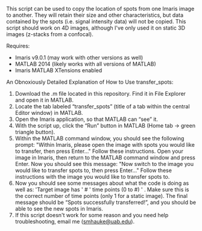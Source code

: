 This script can be used to copy the location of spots from one Imaris image to another. They will retain their size and other characteristics, but data contained by the spots (i.e. signal intensity data) will not be copied. This script should work on 4D images, although I've only used it on static 3D images (z-stacks from a confocal).

Requires:
- Imaris v9.0.1 (may work with other versions as well)
- MATLAB 2014 (likely works with all versions of MATLAB)
- Imaris MATLAB XTensions enabled

An Obnoxiously Detailed Explanation of How to Use transfer_spots:
1) Download the .m file located in this repository. Find it in File Explorer and open it in MATLAB.
2) Locate the tab labeled “transfer_spots” (title of a tab within the central Editor window) in MATLAB.
3) Open the Imaris application, so that MATLAB can “see” it.
4) With the script up, click the “Run” button in MATLAB (Home tab -> green triangle button).
5) Within the MATLAB command window, you should see the following prompt: "Within Imaris, please open the image with spots you would like to transfer, then press Enter..." Follow these instructions. Open your image in Imaris, then return to the MATLAB command window and press Enter.
Now you should see this message: "Now switch to the image you would like to transfer spots to, then press Enter..." Follow these instructions with the image you would like to transfer spots to.  
6) Now you should see some messages about what the code is doing as well as: 'Target image has ' # ' time points (0 to #) ' . Make sure this is the correct number of time points (only 1 for a static image). The final message should be “Spots successfully transferred!”, and you should be able to see the new spots in Imaris.
7) If this script doesn't work for some reason and you need help troubleshooting, email me (smhauke@uab.edu).
